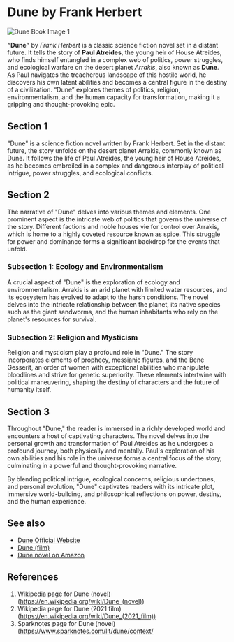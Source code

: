 # Dune by Frank Herbert

![Dune Book Image 1](https://images.squarespace-cdn.com/content/v1/57923bb33e00be1777423ef5/1606257928983-6PT3V060QNSEG8K8GE91/IMG_5199.jpeg?format=1500w)


**“Dune”** by *Frank Herbert* is a classic science fiction novel set in a distant future. It tells the story of **Paul Atreides**, the young heir of House Atreides, who finds himself entangled in a complex web of politics, power struggles, and ecological warfare on the desert planet *Arrakis*, also known as **Dune**. As Paul navigates the treacherous landscape of this hostile world, he discovers his own latent abilities and becomes a central figure in the destiny of a civilization. “Dune” explores themes of politics, religion, environmentalism, and the human capacity for transformation, making it a gripping and thought-provoking epic.


## Section 1
"Dune" is a science fiction novel written by Frank Herbert. Set in the distant future, the story unfolds on the desert planet Arrakis, commonly known as Dune. It follows the life of Paul Atreides, the young heir of House Atreides, as he becomes embroiled in a complex and dangerous interplay of political intrigue, power struggles, and ecological conflicts.

## Section 2
The narrative of "Dune" delves into various themes and elements. One prominent aspect is the intricate web of politics that governs the universe of the story. Different factions and noble houses vie for control over Arrakis, which is home to a highly coveted resource known as spice. This struggle for power and dominance forms a significant backdrop for the events that unfold.

### Subsection 1: Ecology and Environmentalism
A crucial aspect of "Dune" is the exploration of ecology and environmentalism. Arrakis is an arid planet with limited water resources, and its ecosystem has evolved to adapt to the harsh conditions. The novel delves into the intricate relationship between the planet, its native species such as the giant sandworms, and the human inhabitants who rely on the planet's resources for survival.

### Subsection 2: Religion and Mysticism
Religion and mysticism play a profound role in "Dune." The story incorporates elements of prophecy, messianic figures, and the Bene Gesserit, an order of women with exceptional abilities who manipulate bloodlines and strive for genetic superiority. These elements intertwine with political maneuvering, shaping the destiny of characters and the future of humanity itself.

## Section 3
Throughout "Dune," the reader is immersed in a richly developed world and encounters a host of captivating characters. The novel delves into the personal growth and transformation of Paul Atreides as he undergoes a profound journey, both physically and mentally. Paul's exploration of his own abilities and his role in the universe forms a central focus of the story, culminating in a powerful and thought-provoking narrative.

By blending political intrigue, ecological concerns, religious undertones, and personal evolution, "Dune" captivates readers with its intricate plot, immersive world-building, and philosophical reflections on power, destiny, and the human experience.

## See also
- [Dune Official Website](https://dunenovels.com/)
- [Dune (film)](https://www.dunemovie.com/)
- [Dune novel on Amazon](https://www.amazon.com/Dune-Frank-Herbert/dp/0441172717)
## References
1. Wikipedia page for Dune (novel) (https://en.wikipedia.org/wiki/Dune_(novel))
2. Wikipedia page for Dune (2021 film) (https://en.wikipedia.org/wiki/Dune_(2021_film))
3. Sparknotes page for Dune (novel) (https://www.sparknotes.com/lit/dune/context/